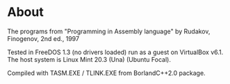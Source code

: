 # About

The programs from "Programming in Assembly language" by Rudakov, Finogenov, 2nd ed., 1997

Tested in FreeDOS 1.3 (no drivers loaded) run as a guest on VirtualBox v6.1. The host system is Linux Mint 20.3 (Una) (Ubuntu Focal).

Compiled with TASM.EXE / TLINK.EXE from BorlandC++2.0 package.
